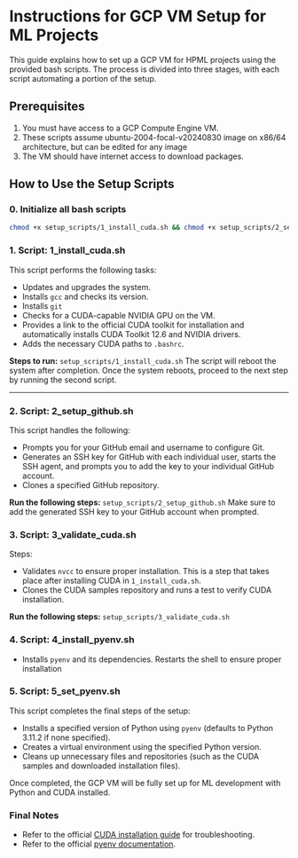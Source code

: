 
# Instructions for GCP VM Setup for ML Projects

This guide explains how to set up a GCP VM for HPML projects using the provided bash scripts.
The process is divided into three stages, with each script automating a portion of the setup.

## Prerequisites

1. You must have access to a GCP Compute Engine VM.
2. These scripts assume ubuntu-2004-focal-v20240830 image on x86/64 architecture, but can be edited for any image
3. The VM should have internet access to download packages.

## How to Use the Setup Scripts

### 0. Initialize all bash scripts

```bash
chmod +x setup_scripts/1_install_cuda.sh && chmod +x setup_scripts/2_setup_github.sh && chmod +x setup_scripts/3_validate_cuda.sh && chmod +x setup_scripts/4_install_pyenv.sh && chmod +x setup_scripts/5_set_pyenv.sh
```

### 1. **Script: 1_install_cuda.sh**

This script performs the following tasks:

- Updates and upgrades the system.
- Installs `gcc` and checks its version.
- Installs `git`
- Checks for a CUDA-capable NVIDIA GPU on the VM.
- Provides a link to the official CUDA toolkit for installation and automatically installs CUDA Toolkit 12.6 and NVIDIA drivers.
- Adds the necessary CUDA paths to `.bashrc`.

**Steps to run:**
`setup_scripts/1_install_cuda.sh`
The script will reboot the system after completion. Once the system reboots, proceed to the next step by running the second script.

---

### 2. **Script: 2_setup_github.sh**

This script handles the following:

- Prompts you for your GitHub email and username to configure Git.
- Generates an SSH key for GitHub with each individual user, starts the SSH agent, and prompts you to add the key to your individual GitHub account.
- Clones a specified GitHub repository.

**Run the following steps:**
`setup_scripts/2_setup_github.sh`
Make sure to add the generated SSH key to your GitHub account when prompted.

### 3. **Script: 3_validate_cuda.sh**

Steps:

- Validates `nvcc` to ensure proper installation. This is a step that takes place after installing CUDA in `1_install_cuda.sh`.
- Clones the CUDA samples repository and runs a test to verify CUDA installation.

**Run the following steps:**
`setup_scripts/3_validate_cuda.sh`

### 4. **Script: 4_install_pyenv.sh**

- Installs `pyenv` and its dependencies. Restarts the shell to ensure proper installation

### 5. **Script: 5_set_pyenv.sh**

This script completes the final steps of the setup:

- Installs a specified version of Python using `pyenv` (defaults to Python 3.11.2 if none specified).
- Creates a virtual environment using the specified Python version.
- Cleans up unnecessary files and repositories (such as the CUDA samples and downloaded installation files).

Once completed, the GCP VM will be fully set up for ML development with Python and CUDA installed.

### Final Notes

- Refer to the official [CUDA installation guide](https://docs.nvidia.com/cuda/cuda-installation-guide-linux/) for troubleshooting.
- Refer to the official [pyenv documentation](https://github.com/pyenv/pyenv).
